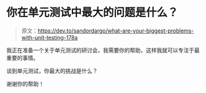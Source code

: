 # 你在单元测试中最大的问题是什么？

> 原文：<https://dev.to/sandordargo/what-are-your-biggest-problems-with-unit-testing-178a>

我正在准备一个关于单元测试的研讨会，我需要你的帮助，这样我就可以专注于最重要的事情。

谈到单元测试，你最大的挑战是什么？

谢谢你的帮助！